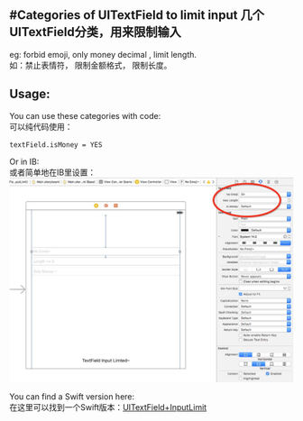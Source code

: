 
#Categories of UITextField to limit input
几个UITextField分类，用来限制输入
---
eg: forbid emoji, only money decimal , limit length.<br>
如：禁止表情符， 限制金额格式， 限制长度。<br>

Usage:
---
You can use these categories with code:<br>
可以纯代码使用：<br>

```
textField.isMoney = YES
```

Or in IB:<br>
或者简单地在IB里设置：<br>
![InputLimit](https://github.com/DingHub/ScreenShots/blob/master/UITextField%20(InputLimit)/tl2.png)

You can find a Swift version here:<br>
在这里可以找到一个Swift版本：[UITextField+InputLimit](https://github.com/DingHub/UITextField-InputLimit)
